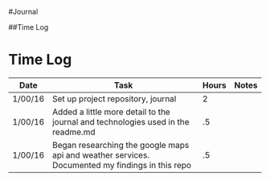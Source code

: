 #Journal

##Time Log
# Time Log

| Date | Task | Hours | Notes|
|------|------|-------|------|
| 1/00/16| Set up project repository, journal| 2 | |
| 1/00/16 | Added a little more detail to the journal and technologies used in the readme.md   | .5  |   | 
| 1/00/16 | Began researching the google maps api and weather services. Documented my findings in this repo | .5 | |